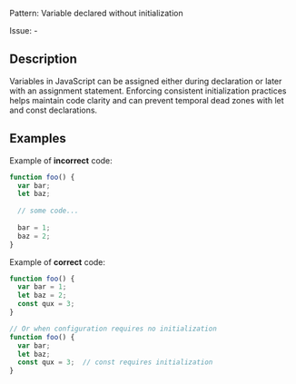Pattern: Variable declared without initialization

Issue: -

## Description

Variables in JavaScript can be assigned either during declaration or later with an assignment statement. Enforcing consistent initialization practices helps maintain code clarity and can prevent temporal dead zones with let and const declarations.

## Examples

Example of **incorrect** code:
```javascript
function foo() {
  var bar;
  let baz;
  
  // some code...
  
  bar = 1;
  baz = 2;
}
```

Example of **correct** code:
```javascript
function foo() {
  var bar = 1;
  let baz = 2;
  const qux = 3;
}

// Or when configuration requires no initialization
function foo() {
  var bar;
  let baz;
  const qux = 3;  // const requires initialization
}
```